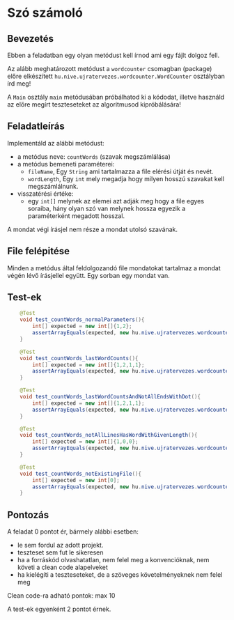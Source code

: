 # Szó számoló
## Bevezetés
Ebben a feladatban egy olyan metódust kell írnod ami egy fájlt dolgoz fell.

Az alább meghatározott metódust a `wordcounter` csomagban (package) előre elkészített `hu.nive.ujratervezes.wordcounter.WordCounter` osztályban írd meg!

A `Main` osztály `main` metódusában próbálhatod ki a kódodat, illetve használd
az előre megírt teszteseteket az algoritmusod kipróbálására!

## Feladatleírás
Implementáld az alábbi metódust:

- a metódus neve: `countWords` (szavak megszámlálása)
- a metódus bemeneti paraméterei:
    - `fileName`, Egy `String` ami tartalmazza a file elérési útját és nevét.
    - `wordLength`, Egy `int` mely megadja hogy milyen hosszú szavakat kell megszámlálnunk. 
- visszatérési értéke:
  - egy `int[]` melynek az elemei azt adják meg hogy a file egyes soraiba, hány olyan szó van melynek hossza egyezik a paraméterként megadott hosszal.
  
A mondat végi írásjel nem része a mondat utolsó szavának.

## File felépitése
Minden a metódus által feldolgozandó file mondatokat tartalmaz a mondat végén lévő írásjellel együtt.
Egy sorban egy mondat van. 

## Test-ek
```java
    @Test
    void test_countWords_normalParameters(){
        int[] expected = new int[]{1,2};
        assertArrayEquals(expected, new hu.nive.ujratervezes.wordcounter.WordCounter().countWords("src/main/resources/test1.txt", 2) );
    }

    @Test
    void test_countWords_lastWordCounts(){
        int[] expected = new int[]{1,2,1,1};
        assertArrayEquals(expected, new hu.nive.ujratervezes.wordcounter.WordCounter().countWords("src/main/resources/test2.txt", 4) );
    }

    @Test
    void test_countWords_lastWordCountsAndNotAllEndsWithDot(){
        int[] expected = new int[]{1,2,1,1};
        assertArrayEquals(expected, new hu.nive.ujratervezes.wordcounter.WordCounter().countWords("src/main/resources/test3.txt", 4) );
    }

    @Test
    void test_countWords_notAllLinesHasWordWithGivenLength(){
        int[] expected = new int[]{1,0,0};
        assertArrayEquals(expected, new hu.nive.ujratervezes.wordcounter.WordCounter().countWords("src/main/resources/test4.txt", 11) );
    }

    @Test
    void test_countWords_notExistingFile(){
        int[] expected = new int[0];
        assertArrayEquals(expected, new hu.nive.ujratervezes.wordcounter.WordCounter().countWords("notExistingFile", 0) );
    }
```

## Pontozás

A feladat 0 pontot ér, bármely alábbi esetben:
- le sem fordul az adott projekt.
- teszteset sem fut le sikeresen
- ha a forráskód olvashatatlan, nem felel meg a konvencióknak, nem követi a clean code alapelveket
- ha kielégíti a teszteseteket, de a szöveges követelményeknek nem felel meg

Clean code-ra adható pontok: max 10

A test-ek egyenként 2 pontot érnek.
